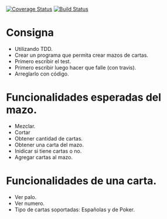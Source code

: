 [![Coverage Status](https://coveralls.io/repos/github/EmmanuelMess/TDD2018/badge.svg?branch=master)](https://coveralls.io/github/EmmanuelMess/TDD2018?branch=master) [![Build Status](https://travis-ci.org/EmmanuelMess/TDD2018.svg?branch=master)](https://travis-ci.org/EmmanuelMess/TDD2018)

# Consigna

- Utilizando TDD.
- Crear un programa que permita crear mazos de cartas.
- Primero escribir el test.
- Primero escribir luego hacer que falle (con travis).
- Arreglarlo con código.

# Funcionalidades esperadas del mazo.

- Mezclar.
- Cortar
- Obtener cantidad de cartas.
- Obtener una carta del mazo.
- Inidicar si tiene cartas o no.
- Agregar cartas al mazo.

# Funcionalidades de una carta.

- Ver palo.
- Ver numero.
- Tipo de cartas soportadas: Españolas y de Poker.
